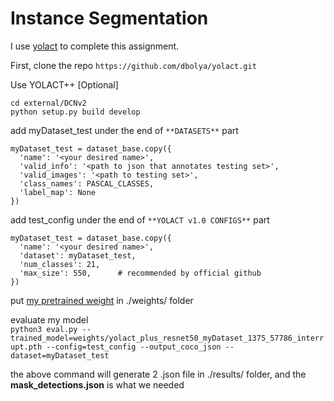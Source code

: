 # Instance Segmentation

I use [yolact](https://github.com/dbolya/yolact) to complete this assignment.

First, clone the repo
```https://github.com/dbolya/yolact.git```

Use YOLACT++ [Optional]
```
cd external/DCNv2
python setup.py build develop
```

add myDataset_test under the end of ```**DATASETS**``` part <br/>
```
myDataset_test = dataset_base.copy({
  'name': '<your desired name>',
  'valid_info': '<path to json that annotates testing set>',
  'valid_images': '<path to testing set>',
  'class_names': PASCAL_CLASSES,
  'label_map': None
})
```

add test_config under the end of ```**YOLACT v1.0 CONFIGS**``` part <br/>
```
myDataset_test = dataset_base.copy({
  'name': '<your desired name>',
  'dataset': myDataset_test,
  'num_classes': 21,
  'max_size': 550,      # recommended by official github
})
```

put [my pretrained weight](https://drive.google.com/file/d/1DMFNCl4P3ScrsMydrCowt03d1rQPUnlH/view?usp=sharing) in ./weights/ folder

evaluate my model <br/>
```python3 eval.py --trained_model=weights/yolact_plus_resnet50_myDataset_1375_57786_interrupt.pth --config=test_config --output_coco_json --dataset=myDataset_test```

the above command will generate 2 .json file in ./results/ folder, and the **mask_detections.json** is what we needed
